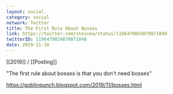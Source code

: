 ```yaml
---
layout: social
category: social
network: Twitter
title: The First Rule About Bosses
link: https://twitter.com/steinea/status/1196470024870871040
twitterID: 1196470024870871040
date: 2019-11-18
---
```


[[2019]] / [[Posting]]

"The first rule about bosses is that you don't need bosses"

<https://goblinpunch.blogspot.com/2019/11/bosses.html>
